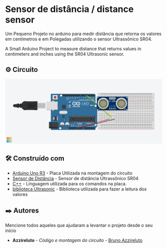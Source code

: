 # Sensor de distância /  distance sensor

Um Pequeno Projeto no arduino para medir distância que retorna os valores em centímetros e em Polegadas utilizando o sensor Ultrassônico SR04.

A Small Arduino Project to measure distance that returns values ​​in centimeters and inches using the SR04 Ultrasonic sensor.

## ⚙️ Circuito

![Circuito Ilustrativo](https://github.com/Brunoazzireluto/distance_sensor/blob/master/Distance_sensor.png?raw=true)


## 🛠️ Construído com

* [Arduino Uno R3](https://store.arduino.cc/products/arduino-uno-rev3/) - Placa Utilizada na montagem do circuito
* [Sensor de Distância](https://www.baudaeletronica.com.br/modulo-de-sensor-ultrassonico-hc-sr04.html?gclid=CjwKCAjwyvaJBhBpEiwA8d38vALdNqk9yrbwN3wMPKDYz6Uzu-XISTk5nbeup5DcGU_E3kwvqgyJVRoCPugQAvD_BwE) - Sensor de distância Ultrassônico SR04 
* [C++](https://docs.microsoft.com/pt-br/cpp/cpp/?view=msvc-160) - Linguagem utilizada para os comandos na placa.
* [biblioteca Ultrasonic](https://github.com/filipeflop/Ultrasonic) - Biblioteca utilizada para fazer a leitura dos valores


## ✒️ Autores

Mencione todos aqueles que ajudaram a levantar o projeto desde o seu início

* **Azzireluto** - *Código e montagem do circuito* - [Bruno Azzireluto](https://github.com/Brunoazzireluto)
